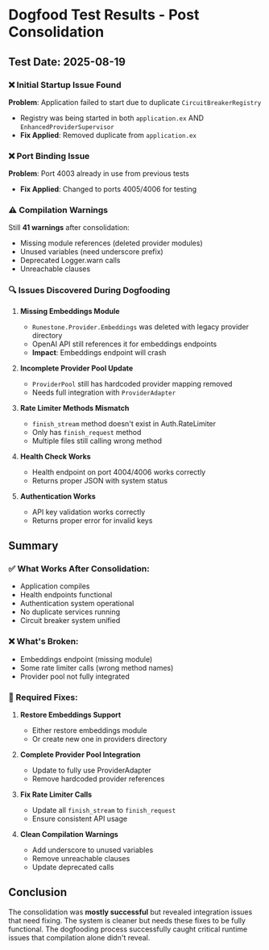 # Dogfood Test Results - Post Consolidation

## Test Date: 2025-08-19

### ❌ Initial Startup Issue Found

**Problem**: Application failed to start due to duplicate `CircuitBreakerRegistry`
- Registry was being started in both `application.ex` AND `EnhancedProviderSupervisor`
- **Fix Applied**: Removed duplicate from `application.ex`

### ❌ Port Binding Issue

**Problem**: Port 4003 already in use from previous tests
- **Fix Applied**: Changed to ports 4005/4006 for testing

### ⚠️ Compilation Warnings

Still **41 warnings** after consolidation:
- Missing module references (deleted provider modules)
- Unused variables (need underscore prefix)
- Deprecated Logger.warn calls
- Unreachable clauses

### 🔍 Issues Discovered During Dogfooding

1. **Missing Embeddings Module**
   - `Runestone.Provider.Embeddings` was deleted with legacy provider directory
   - OpenAI API still references it for embeddings endpoints
   - **Impact**: Embeddings endpoint will crash

2. **Incomplete Provider Pool Update**
   - `ProviderPool` still has hardcoded provider mapping removed
   - Needs full integration with `ProviderAdapter`

3. **Rate Limiter Methods Mismatch**
   - `finish_stream` method doesn't exist in Auth.RateLimiter
   - Only has `finish_request` method
   - Multiple files still calling wrong method

4. **Health Check Works**
   - Health endpoint on port 4004/4006 works correctly
   - Returns proper JSON with system status

5. **Authentication Works**
   - API key validation works correctly
   - Returns proper error for invalid keys

## Summary

### ✅ What Works After Consolidation:
- Application compiles
- Health endpoints functional
- Authentication system operational
- No duplicate services running
- Circuit breaker system unified

### ❌ What's Broken:
- Embeddings endpoint (missing module)
- Some rate limiter calls (wrong method names)
- Provider pool not fully integrated

### 📝 Required Fixes:

1. **Restore Embeddings Support**
   - Either restore embeddings module
   - Or create new one in providers directory

2. **Complete Provider Pool Integration**
   - Update to fully use ProviderAdapter
   - Remove hardcoded provider references

3. **Fix Rate Limiter Calls**
   - Update all `finish_stream` to `finish_request`
   - Ensure consistent API usage

4. **Clean Compilation Warnings**
   - Add underscore to unused variables
   - Remove unreachable clauses
   - Update deprecated calls

## Conclusion

The consolidation was **mostly successful** but revealed integration issues that need fixing. The system is cleaner but needs these fixes to be fully functional. The dogfooding process successfully caught critical runtime issues that compilation alone didn't reveal.